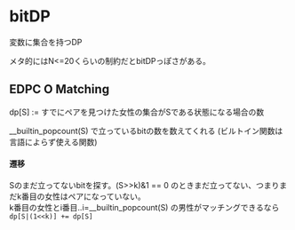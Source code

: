 # bitDP

変数に集合を持つDP

メタ的にはN<=20くらいの制約だとbitDPっぽさがある。

## EDPC O Matching

dp[S] := すでにペアを見つけた女性の集合がSである状態になる場合の数

__builtin_popcount(S) で立っているbitの数を数えてくれる
(ビルトイン関数は言語によらず使える関数)

#### 遷移
Sのまだ立ってないbitを探す。(S>>k)&1 == 0 のときまだ立ってない、つまりまだk番目の女性はペアになっていない。  
k番目の女性とi番目..i=__builtin_popcount(S) の男性がマッチングできるなら  
`dp[S|(1<<k)] += dp[S]`
